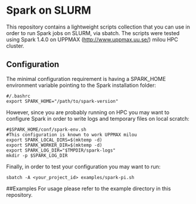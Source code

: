 # Spark on SLURM
This repository contains a lightweight scripts collection that you can use in order to run
Spark jobs on SLURM, via sbatch. The scripts were tested using Spark 1.4.0 on 
UPPMAX (http://www.uppmax.uu.se/) milou HPC cluster. 

## Configuration
The minimal configuration requirement is having a SPARK_HOME
environment variable pointing to the Spark installation folder:

    #/.bashrc
    export SPARK_HOME="/path/to/spark-version"

However, since you are probably running on HPC you may want to configure Spark in order to write
logs and temporary files on local scratch:

    #$SPARK_HOME/conf/spark-env.sh
    #This configuration is known to work UPPMAX milou
    export SPARK_LOCAL_DIRS=$(mktemp -d)
    export SPARK_WORKER_DIR=$(mktemp -d)
    export SPARK_LOG_DIR="$TMPDIR/spark-logs"
    mkdir -p $SPARK_LOG_DIR

Finally, in order to test your configuration you may want to run:

    sbatch -A <your_project_id> examples/spark-pi.sh

##Examples
For usage please refer to the example directory in this repository. 

